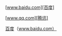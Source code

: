 [www.baidu.com][百度]

[百度]: www.baidu.com



[www.qq.com][腾讯]

[腾讯]: www.qq.com


[百度]（www.baidu.com）
